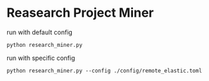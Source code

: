 # Reasearch Project Miner

run with default config

    python research_miner.py

run with specific config

    python research_miner.py --config ./config/remote_elastic.toml